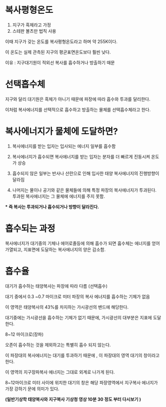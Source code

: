 # 복사평형온도
1) 지구가 흑체라고 가정
2) 스테판 볼츠만 법칙 사용

이때 지구가 갖는 온도를 복사평형온도라고 하며 약 255K이다.

이 온도는 실제 관측된 지구의 평균표면온도보다 훨씬 낮다.

이유 : 지구대기원이 적외선 복사를 흡수하거나 방출하기 때문

# 선택흡수체

지구와 달리 대기원은 흑체가 아니기 때문에 파장에 따라 흡수와 투과를 달리한다.

이처럼 복사에너지를 선택적으로 흡수하고 방출하는 물체를 선택흡수체라고 한다.

# 복사에너지가 물체에 도달하면?

1) 복사에너지를 받는 입자는 입사되는 에너지 일부를 흡수함

2) 복사에너지가 흡수되면 복사에너지를 받는 입자는 분자를 더 빠르게 진동시켜 온도가 상승

3) 흡수되지 않은 일부는 반사나 산란으로 인해 입사한 태양 복사에너지의 진행방향이 달라짐

4) 나머지는 물이나 공기와 같은 물체들에 의해 특정 파장의 복사에너지가 투과된다. 투과된 복사에너지는 그 물체에 에너지를 주지 못함.

__* 즉 복사는 투과되거나 흡수되거나 방향이 달라진다.__

# 흡수되는 과정

복사에너지가 대기중의 기체나 에어로졸등에 의해 흡수가 되면 훕수체는 에너지를 얻어 가열되고, 지표면에 도달하는 복사에너지의 양은 감소함.

# 흡수율

대기가 흡수하는 태양복사는 파장에 따라 다름 (선택흡수)

대기 중에서 0.3 ~0.7 마이크로 미터 파장의 복사 에너지를 흡수하는 기체가 없음

이 영역은 태양복사의 43%를 차지하는 가시광선의 밴드에 해당한다.

대기중에는 가시광선을 흡수하는 기체가 없기 때문에, 가시광선의 대부분은 지표에 도달한다.

8~12 마이크로(장파)

오존이 흡수하는 것을 제외하고는 특별히 흡수 되지 않는다. 

이 파장대의 복사에너지는 대기를 투과하기 때문에 , 이 파장대의 영역 대기의 창이라고 한다.

이 영역의 지구장파복사 에너지는 그대로 외계로 나가게 된다.

8~12마이크로 미터 사이에 위치한 대기의 창은 해당 파장영역에서 지구복사 에너지가 가장 강하기 문에 의미가 있다.

__(일반기상학 태양복사와 지구복사 기상청 영상 10분 30 정도 부터 다시보기 )__





